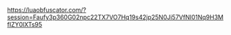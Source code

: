 https://luaobfuscator.com/?session=Faufy3p360G02npc22TX7VO7Hq19s42jp25N0Ji57VfNI01Nq9H3MfIZY0lXTs95
